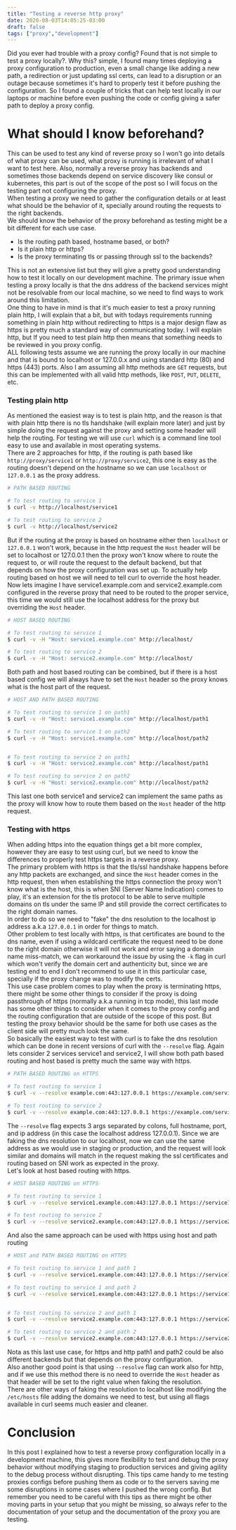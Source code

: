 ```yaml
---
title: "Testing a reverse http proxy"
date: 2020-08-03T14:05:25-03:00
draft: false
tags: ["proxy","development"]
---
```


Did you ever had trouble with a proxy config? Found that is not simple to test a proxy locally?. Why this? simple, I found many times deploying a proxy configuration to production, even a small change like adding a new path, a redirection or just updating ssl certs, can lead to a disruption or an outage because sometimes it's hard to properly test it before pushing the configuration. So I found a couple of tricks that can help test locally in our laptops or machine before even pushing the code or config giving a safer path to deploy a proxy config.

# What should I know beforehand?

This can be used to test any kind of reverse proxy so I won't go into details of what proxy can be used, what proxy is running is irrelevant of what I want to test here. Also, normally a reverse proxy has backends and sometimes those backends depend on service discovery like consul or kubernetes, this part is out of the scope of the post so I will focus on the testing part not configuring the proxy.  
When testing a proxy we need to gather the configuration details or at least what should be the behavior of it, specially around routing the requests to the right backends.  
We should know the behavior of the proxy beforehand as testing might be a bit different for each use case.

- Is the routing path based, hostname based, or both?
- Is it plain http or https?
- Is the proxy terminating tls or passing through ssl to the backends?

This is not an extensive list but they will give a pretty good understanding how to test it locally on our development machine. The primary issue when testing a proxy locally is that the dns address of the backend services might not be resolvable from our local machine, so we need to find ways to work around this limitation.  
One thing to have in mind is that it's much easier to test a proxy running plain http, I will explain that a bit, but with todays requirements running something in plain http without redirecting to https is a major design flaw as https is pretty much a standard way of communicating today. I will explain http, but If you need to test plain http then means that something needs to be reviewed in you proxy config.  
ALL following tests assume we are running the proxy locally in our machine and that is bound to localhost or 127.0.0.x and using standard http (80) and https (443) ports. Also I am assuming all http methods are `GET` requests, but this can be implemented with all valid http methods, like `POST`, `PUT`, `DELETE`, etc.

### Testing plain http

As mentioned the easiest way is to test is plain http, and the reason is that with plain http there is no tls handshake (will explain more later) and just by simple doing the request against the proxy and setting some header will help the routing. For testing we will use `curl` which is a command line tool easy to use and available in most operating systems.  
There are 2 approaches for http, if the routing is path based like `http://proxy/service1` or `http://proxy/service2`, this one is easy as the routing doesn't depend on the hostname so we can use `localhost` or `127.0.0.1` as the proxy address.

```bash
# PATH BASED ROUTING

# To test routing to service 1
$ curl -v http://localhost/service1

# To test routing to service 2
$ curl -v http://localhost/service2
```
But if the routing at the proxy is based on hostname either then `localhost` or `127.0.0.1` won't work, because in the http request the `Host` header will be set to localhost or 127.0.0.1 then the proxy won't know where to route the request to, or will route the request to the default backend, but that depends on how the proxy configuration was set up. To actually help routing based on host we will need to tell curl to override the host header.  
Now lets imagine I have service1.example.com and service2.example.com configured in the reverse proxy that need to be routed to the proper service, this time we would still use the localhost address for the proxy but overriding the `Host` header.
```bash
# HOST BASED ROUTING

# To test routing to service 1
$ curl -v -H "Host: service1.example.com" http://localhost/

# To test routing to service 2
$ curl -v -H "Host: service2.example.com" http://localhost/
```
Both path and host based routing can be combined, but if there is a host based config we will always have to set the `Host` header so the proxy knows what is the host part of the request.
```bash
# HOST AND PATH BASED ROUTING

# To test routing to service 1 on path1
$ curl -v -H "Host: service1.example.com" http://localhost/path1

# To test routing to service 1 on path2
$ curl -v -H "Host: service1.example.com" http://localhost/path2


# To test routing to service 2 on path1
$ curl -v -H "Host: service2.example.com" http://localhost/path1

# To test routing to service 2 on path2
$ curl -v -H "Host: service2.example.com" http://localhost/path2
```
This last one both service1 and service2 can implement the same paths as the proxy will know how to route them based on the `Host` header of the http request.

### Testing with https

When adding https into the equation things get a bit more complex, however they are easy to test using curl, but we need to know the differences to properly test https targets in a reverse proxy.  
The primary problem with https is that the tls/ssl handshake happens before any http packets are exchanged, and since the `Host` header comes in the http request, then when establishing the https connection the proxy won't know what is the host, this is when SNI (Server Name Indication) comes to play, it's an extension for the tls protocol to be able to serve multiple domains on tls under the same IP and still provide the correct certificates to the right domain names.  
In order to do so we need to "fake" the dns resolution to the localhost ip address a.k.a `127.0.0.1` in order for things to match.  
Other problem to test locally with https, is that certificates are bound to the dns name, even if using a wildcard certificate the request need to be done to the right domain otherwise it will not work and error saying a domain name miss-match, we can workaround the issue by using the `-k` flag in curl which won't verify the domain cert and authenticity but, since we are testing end to end I don't recommend to use it in this particular case, specially if the proxy change was to modify the certs.  
This use case problem comes to play when the proxy is terminating https, there might be some other things to consider if the proxy is doing passthrough of https (normally a.k.a running in tcp mode), this last mode has some other things to consider when it comes to the proxy config and the routing configuration that are outside of the scope of this post. But testing the proxy behavior should be the same for both use cases as the client side will pretty much look the same.  
So basically the easiest way to test with curl is to fake the dns resolution which can be done in recent versions of curl with the `--resolve` flag. Again lets consider 2 services service1 and service2, I will show both path based routing and host based is pretty much the same way with https.

```bash
# PATH BASED ROUTING on HTTPS

# To test routing to service 1
$ curl -v --resolve example.com:443:127.0.0.1 https://example.com/service1

# To test routing to service 2
$ curl -v --resolve example.com:443:127.0.0.1 https://example.com/service2
```

The `--resolve` flag expects 3 args separated by colons, full hostname, port, and ip address (in this case the localhost address 127.0.0.1). Since we are faking the dns resolution to our localhost, now we can use the same address as we would use in staging or production, and the request will look similar and domains will match in the request making the ssl certificates and routing based on SNI work as expected in the proxy.  
Let's look at host based routing with https.

```bash
# HOST BASED ROUTING on HTTPS

# To test routing to service 1
$ curl -v --resolve service1.example.com:443:127.0.0.1 https://service1.example.com/

# To test routing to service 2
$ curl -v --resolve service2.example.com:443:127.0.0.1 https://service2.example.com/
```

And also the same approach can be used with https using host and path routing

```bash
# HOST and PATH BASED ROUTING on HTTPS

# To test routing to service 1 and path 1
$ curl -v --resolve service1.example.com:443:127.0.0.1 https://service1.example.com/path1

# To test routing to service 1 and path 2
$ curl -v --resolve service1.example.com:443:127.0.0.1 https://service1.example.com/path2


# To test routing to service 2 and path 1
$ curl -v --resolve service2.example.com:443:127.0.0.1 https://service2.example.com/path1

# To test routing to service 2 and path 2
$ curl -v --resolve service2.example.com:443:127.0.0.1 https://service2.example.com/path2
```

Nota as this last use case, for https and http path1 and path2 could be also different backends but that depends on the proxy configuration.  
Also another good point is that using `--resolve` flag can work also for http, and if we use this method there is no need to override the `Host` header as that header will be set to the right value when faking the resolution.  
There are other ways of faking the resolution to localhost like modifying the `/etc/hosts` file adding the domains we need to test, but using all flags available in curl seems much easier and cleaner.

# Conclusion

In this post I explained how to test a reverse proxy configuration locally in a development machine, this gives more flexibility to test and debug the proxy behavior without modifying staging to production services and giving agility to the debug process without disrupting. This tips came handy to me testing proxies configs before pushing them as code or to the servers saving me some disruptions in some cases where I pushed the wrong config. But remember you need to be careful with this tips as there might be other moving parts in your setup that you might be missing, so always refer to the documentation of your setup and the documentation of the proxy you are testing.